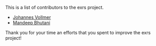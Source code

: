 This is a list of contributors to the exrs project.

* [Johannes Vollmer](https://github.com/johannesvollmer)
* [Mandeep Bhutani](https://github.com/mandeep)

Thank you for your time an efforts that you spent to improve the exrs project!
